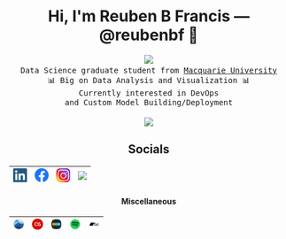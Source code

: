 <p align="center">
  <h1 align="center">Hi, I'm Reuben B Francis — @reubenbf 👋</h1></p>
 
 <p align="center">
  <img src="https://www.smogon.com/forums/attachments/unnamed-7-gif.84454/" width="50px">
  <samp>
  <br>Data Science graduate student from <a href="https://www.mq.edu.au/">Macquarie University</a>
  <br>📊 Big on Data Analysis and Visualization 📊
   <br>Currently interested in DevOps
   <br>and Custom Model Building/Deployment
   <br><br>
   <img src="https://i.imgur.com/SrExpSG.gif" width="240px" align="center">
    <br>
  </samp>
  </p>
</p>
<p align="center">
  <h2 align="center">Socials</h2>
</p>

<a href=https://www.linkedin.com/in/reubenbf/><img src="https://raw.githubusercontent.com/reubenbf/reubenbf/master/images/linkedin.png" width=25px></a>|<a href=https://www.facebook.com/reuben.francis><img src="https://raw.githubusercontent.com/reubenbf/reubenbf/master/images/facebook.webp" width=25px></a>|<a href=https://www.instagram.com/reuben.francis/><img src="https://raw.githubusercontent.com/reubenbf/reubenbf/master/images/instagram.png" width=25px></a>|<a href=http://reubenbf.github.io/Reuben_Portfolio/><img src="https://img.shields.io/badge/PORTFOLIO-lightgrey.svg"></a>
-:|:-:|:-:|:-

<p align="center">
  <h4 align="center">Miscellaneous</h4>
</p>

<a href=https://rateyourmusic.com/~reubenfrancis><img src="https://raw.githubusercontent.com/reubenbf/reubenbf/master/images/rym.png" width=20px></a>|<a href=https://www.last.fm/user/reuben_francis><img src="https://raw.githubusercontent.com/reubenbf/reubenbf/master/images/lastfm.png" width=20px></a>|<a href=https://letterboxd.com/reuben_francis/><img src="https://raw.githubusercontent.com/reubenbf/reubenbf/master/images/letterboxd.png" width=20px></a>|<a href=https://open.spotify.com/user/12186141937><img src="https://raw.githubusercontent.com/reubenbf/reubenbf/master/images/spotify.png" width=20px></a>|<a href=https://bandcamp.com/reubenbf><img src="https://raw.githubusercontent.com/reubenbf/reubenbf/master/images/bandcamp.png" width=20px></a>
-:|:-:|:-:|:-:|:-
